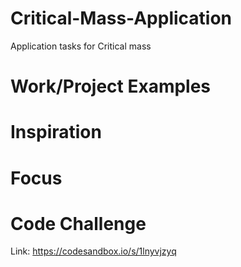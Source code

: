# Critical-Mass-Application
Application tasks for Critical mass

# Work/Project Examples

# Inspiration

# Focus

# Code Challenge

Link: https://codesandbox.io/s/1lnyvjzyq
